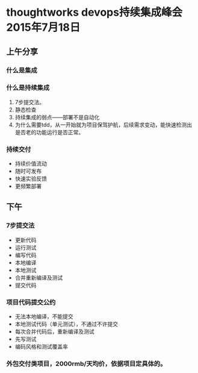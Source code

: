 # thoughtworks devops持续集成峰会 2015年7月18日

## 上午分享
### 什么是集成
### 什么是持续集成
1. 7步提交法。
2. 静态检查
2. 持续集成的弱点——部署不是自动化
3. 为什么需要tdd，从一开始就为项目保驾护航，后续需求变动，能快速检测出是否老的功能运行是否正常。


### 持续交付
* 持续价值流动
* 随时可发布
* 快速实验反馈
* 更频繁部署


## 下午
### 7步提交法
* 更新代码
* 运行测试
* 编写代码
* 本地编译
* 本地测试
* 合并重新编译及测试
* 提交代码

### 项目代码提交公约
* 无法本地编译，不能提交
* 本地测试代码（单元测试），不通过不许提交
* 每次合并代码后，重新编译及测试
* 先写测试
* 编码风格和测试覆盖率

### 外包交付类项目，2000rmb/天均价，依据项目定具体的。


